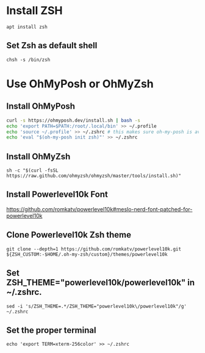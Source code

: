 # Install ZSH
`apt install zsh`

## Set Zsh as default shell
`chsh -s /bin/zsh`

# Use OhMyPosh or OhMyZsh

## Install OhMyPosh
```bash
curl -s https://ohmyposh.dev/install.sh | bash -s
echo 'export PATH=$PATH:/root/.local/bin' >> ~/.profile
echo 'source ~/.profile' >> ~/.zshrc # this makes sure oh-my-posh is available for the next line
echo 'eval "$(oh-my-posh init zsh)"' >> ~/.zshrc
```

## Install OhMyZsh
`sh -c "$(curl -fsSL https://raw.github.com/ohmyzsh/ohmyzsh/master/tools/install.sh)"`

## Install Powerlevel10k Font
https://github.com/romkatv/powerlevel10k#meslo-nerd-font-patched-for-powerlevel10k

## Clone Powerlevel10k Zsh theme
`git clone --depth=1 https://github.com/romkatv/powerlevel10k.git ${ZSH_CUSTOM:-$HOME/.oh-my-zsh/custom}/themes/powerlevel10k`

## Set ZSH_THEME="powerlevel10k/powerlevel10k" in ~/.zshrc.

`sed -i 's/ZSH_THEME=.*/ZSH_THEME="powerlevel10k\/powerlevel10k"/g' ~/.zshrc`

## Set the proper terminal

`echo 'export TERM=xterm-256color' >> ~/.zshrc`
